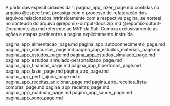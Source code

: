 A partir das especificidades da 1. pagina_app_lazer_page.md contidas no arquivo @especif.md, prossiga com o processo de refatoração dos arquivos relacionados intrinsicamente com a respectiva pagina, se norteei no conteúdo do arquivo @repomix-output-docs.zip.md @repomix-output-Documents.zip.md referente ao MVP da Sati. Cumpra exclusivamente as ações e etapas pertinentes a pagina explicitamente instruída.

pagina_app_alimentacao_page.md
  pagina_app_autoconhecimento_page.md
  pagina_app_concursos_page.md
  pagina_app_estudos_materiais_page.md
  pagina_app_estudos_page.md
  pagina_app_estudos_simulado_page.md
  pagina_app_estudos_simulado-personalizado_page.md
  pagina_app_financas_page.md
  pagina_app_hiperfocos_page.md
  pagina_app_lazer_page.md
  pagina_app_page.md
  pagina_app_perfil_ajuda_page.md
  c
  pagina_app_receitas_adicionar_page.md
  pagina_app_receitas_lista-compras_page.md
  pagina_app_receitas_page.md
  pagina_app_roadmap_page.md
  pagina_app_saude_page.md
  pagina_app_sono_page.md